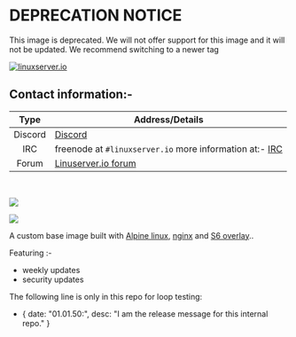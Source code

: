 <!-- DO NOT EDIT THIS FILE MANUALLY  -->
<!-- Please read the https://github.com/linuxserver/docker-baseimage-alpine-nginx/blob/3.9/.github/CONTRIBUTING.md -->

# DEPRECATION NOTICE

This image is deprecated. We will not offer support for this image and it will not be updated.
We recommend switching to a newer tag

[linuxserverurl]: https://linuxserver.io
[forumurl]: https://forum.linuxserver.io
[ircurl]: https://www.linuxserver.io/irc/
[appurl]: https://alpinelinux.org
[nginxurl]: http://nginx.org/en/



[![linuxserver.io](https://raw.githubusercontent.com/linuxserver/docker-templates/master/linuxserver.io/img/linuxserver_medium.png?v=4&s=4000)][linuxserverurl]


## Contact information:-

| Type | Address/Details |
| :---: | --- |
| Discord | [Discord](https://discord.gg/YWrKVTn) |
| IRC | freenode at `#linuxserver.io` more information at:- [IRC][ircurl]
| Forum | [Linuserver.io forum][forumurl] |

&nbsp;
&nbsp;

[![](https://images.microbadger.com/badges/image/lsiobase/nginx.svg)](https://microbadger.com/images/lsiobase/nginx "Get your own image badge on microbadger.com")

[![](https://raw.githubusercontent.com/linuxserver/docker-templates/master/linuxserver.io/img/Dockerfile-Link-green.png)](https://github.com/linuxserver/docker-baseimage-alpine-nginx/blob/master/Dockerfile)

A custom base image built with [Alpine linux][appurl], [nginx][nginxurl] and [S6 overlay](https://github.com/just-containers/s6-overlay)..

Featuring :-

 + weekly updates
 + security updates
 
The following line is only in this repo for loop testing:
- { date: "01.01.50:", desc: "I am the release message for this internal repo." }
